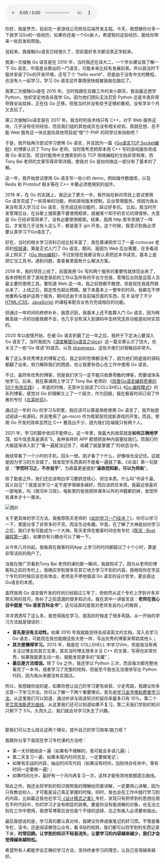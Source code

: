 <audio title="用户故事｜罗杰：我的Go语言学习之路" src="https://static001.geekbang.org/resource/audio/51/9c/51e418fecdf14375ee053674byybf89c.mp3" controls="controls"></audio> 
<p>你好，我是罗杰，目前在一家游戏公司担任后端开发主程。今天，我想跟你分享一下我学习Go的一些经历，如果你还是一个Go新人，希望我的这些经历，能给你带来一些启发和帮助。</p><p>说起来，我接触Go语言已经很久了，但前面好多次都没真正学起来。</p><p>我第一次接触 Go 语言是在 2010 年，当时我还在读大二，一个学长建议我了解一下 Go 语言，毕竟是谷歌出的一门语言，可能未来比较有发展前景。所以我当时下载并安装了Go的开发环境，还写了个 “hello world”，但是由于没有中文的教程，也没有人一起学习，学习 Go 语言这件事情很快就被我抛在脑后了。</p><p>我第二次接触Go是在 2015 年。当时我跟在豆瓣工作的发小聊天，我说最近想学 Python，他却坚定地告诉我学 Go。因为他们团队无法忍受 Python 总是半夜异常导致全站挂掉，正在往 Go 迁移。但我当时并没有给予足够的重视，没有学半个月又去玩了。</p><p>第三次接触Go语言是在 2017 年。我当时的技术栈只有 C++，对于 Web 服务这块，几乎没有任何经验，而且我们组的其他成员也没有相关经验。我就在想，总不能 Web 服务这一块总是向其他项目组“借”个 PHP 的同学过来协助吧？</p><p>于是，我开始再次尝试学习使用 Go 语言，并且因为一篇《<a href="https://tonybai.com/2015/11/17/tcp-programming-in-golang/">Go语言TCP Socket编程</a>》的博客认识了 Tony Bai 老师。当时我考虑把原本用 C++ 写的游戏服务改成用 Go 来实现，但当时能用中文搜索到的与 TCP 网络编程的文档非常有限，而Tony Bai 老师的文章写得非常详细，使我对 Go 是如何做这一部分有了基本的了解。</p><!-- [[[read_end]]] --><p>这一年，我开始尝试使用 Go 语言写一些小的 demo，例如操作数据库，以及Redis 和 Protobuf 相关等在 C++ 中要必须使用到的组件。</p><p>2018 年，在 Go 的实践上，我迈出了更大一步。我开始在新的项目上尝试使用 Go 语言完成了一些简单的功能，例如游戏版本控制，后台管理服务。但因为我从来没有深入学习过 Go 语言，在完成这些功能时，踩过好多坑。 比如，我当时开发管理后台，在谷歌上搜索要不要使用框架，就被某个知乎的言论坑得很惨。大意是 Go 已经非常简单了，没有必要使用框架。结果，我用 http 库辛苦搞了一阵后，才发现几乎没有人这么干，都是基于 gin 开发。这个时候，我意识到我必须要认真学习下Go语言了。</p><p>好在，当时的相关学习资料已经比较丰富了，我在慕课网学习了一遍 ccmouse 老师的<a href="https://coding.imooc.com/class/180.html#Anchor">视频课</a>，算是正式入门了 Go 语言。期间，我因为 Web 后台需要，在多看阅读上购买了《<a href="https://www.duokan.com/pc/detail/18375d92b9b74ee48a840ba3665024df">Go Web编程</a>》，不过到现在我都没有认真把这本书读完，基本上是把它当工具书，遇到问题，查查看里面有什么解决方案。</p><p>2019 年，我的项目上线了，前面我用 Go 写的两个服务的重要性就体现出来了，版本控制负责了游戏登录前的工作以及所有的平台方充值，管理后台则是运营人员最主要的使用工具。要知道 Web 这一块，我之前想都不敢想，但是现在我竟然做出来了，上线之后，稳定性也超出预期。接下来基本上一整年的时间，我都在不停地重构与维护这两个服务，期间还由于涉及前端页面的东西，在 B 站学了不少<a href="https://www.bilibili.com/video/BV1BE411y7yr?spm_id_from=333.999.0.0"> HTML/CSS</a>，<a href="https://www.bilibili.com/video/BV1TE411B7KU?from=search&amp;seid=4991647789799854809&amp;spm_id_from=333.337.0.0">JavaScript</a> 的课程来配合业务方完成相应的功能。</p><p>但通过一年时间的修修补补，我意识到，我基本上还不能算入门 Go 语言，因为稍微高级一点的功能我都不会，也几乎没有深入到源码中去研究这些功能是如何实现的。</p><p>2020 年以疫情开始，在被 Go 语言折磨了近一年之后，我终于下定决心要深入 Go 语言了。当时我因为《<a href="https://qcrao.com/2019/04/02/dive-into-go-slice/">深度解密Go语言之slice</a>》这一篇文章认识了饶大，也关注了一些“Go 夜读”的成员，以及 <a href="https://draveness.me/golang/">draveness</a>，这些大佬们对我触动非常大。</p><p>看了这么多优秀博主的博客之后，我之前的恐惧都没有了，因为他们把底层的源码都翻了出来，努力解除我们的困惑，也让我更有信心在工作中使用 Go 语言。</p><p>不过，虽然有优秀的博客，但是我们学习一定不能只依靠零散的博客，而要成体系地学习。后来，我在慕课网上学习了 Tony Bai 老师的 《<a href="https://www.imooc.com/read/87">改善Go语言编程质量的50个有效实践</a>》 。年底的时候，无意中又阅读了COLLSHELL 《<a href="https://coolshell.cn/articles/21128.html">Go 编程模式</a>》的系列博客，感觉对 Go 的理解又上了一个层次，作为回报，我在极客时间订阅了作者的专栏《<a href="https://time.geekbang.org/column/intro/100002201?tab=catalog">左耳听风</a>》。</p><p>通过近一年的 Go 的学习与积累，我应该可以算是熟练使用 Go 语言了，我开始尝试阅读一些源码，并且使用了 go-micro 作为框架层完成新游戏的开发。而且，使用 Go 开发的效率显然比 C++ 要高出不少，因为我们后端就只有两个人。</p><p>2021 年，学习的脚步依旧不能停止。这一年里，我最大的收获就是<strong>如何正确地学习</strong>。如今信息真是满天飞，各种各样的 APP 都想把各种内容塞给我们。而我们的大脑逐渐进入到了“看一遍就当记住了，收藏了就是掌握了”的状态当中。</p><p>我经常看了一个小时的手机，回头一想，刚才看了个什么，好像啥也没记住。这就是因为学习的方法错了，我发现学东西真的不能看一遍就了事。《论语》第一句就是：“<strong>学而时习之，不亦说乎</strong>”，为政篇更是提到“<strong>温故而知新，可以为师矣</strong>”。</p><p>除了勤奋之外，我们还应该明白学习要抓住核心、抓住本质。什么叫“书读千遍，其义自见”？就是说学习一定不是学得越多越好，而应该抓住本质。我最近很喜欢一部电影，叫《银河补习班》，电影里的爸爸把除课本以外的书籍都扔掉，发现所有课本才十一厘米。</p><p><img src="https://static001.geekbang.org/resource/image/ca/5e/ca3dc0c0c8e9d80838d177eca11aeb5e.jpg?wh=658x493" alt="图片"></p><p>关于更具体的学习方法，我推荐陈天老师的《<a href="https://www.bilibili.com/video/BV1n54y1z7KM?from=search&amp;seid=773335947933248559&amp;spm_id_from=333.337.0.0">如何学习一门技术？</a>》，你可以学习一下，里面分享了非常多的干货，而且生动有趣。毕竟，在了解了大神是如何学习之后，我们才有可能成为一个大神。陈天老师在极客时间也有专栏《<a href="https://time.geekbang.org/column/intro/100085301?tab=catalog">陈天 · Rust 编程第一课</a>》，如果你有兴趣也可以了解一下。</p><p>从今年八月份起，我每周在极客时间App 上学习的时间都超过了十个小时，算是非常活跃的用户了。</p><p>当我在推广页看到Tony Bai 老师的课的那一瞬间，我就购买了。因为从老师的博客和之前的专栏上，我确实学到很多在其它地方学习不到的内容。我相信你在学这个专栏的时候应该也有体会，老师会不停地强调 Go 语言的设计哲学，更会直达Go语言的本质。</p><p>虽然我用 Go 语言做开发的时间已经超过三年了，但依然从这个专栏上学到许多非常实用的技巧，弥补了之前遗漏的很多知识点。我在其中一讲留言说：<strong>老师在我心目中就是 “Go 语言百科全书”</strong>，这句话真的是我对老师发自内心的敬佩 。</p><p>洋洋洒洒写了这么多，我觉得我在学习、提高的时候走了很多弯路，从一开始的学习方法就是错误的：</p><ul>
<li><strong>首先是没有主动性。</strong>如果 2010 年我就能坚持去阅读英文的文档，深入去学习 Go 语言，可能现在我也能跟这些大佬一样，写出优秀的博客来帮助其他人；</li>
<li><strong>其次是懒得学习。</strong>2013 年，我是在 COLLSHELL 中学习Vim，但是我没有再关注过博主的其它文章，其实当时博主很多关注 C++ 的文章，写得也非常优秀。如果我能更主动一些，就能发现更多的“宝藏”；</li>
<li><strong>最后是方法错误。</strong>除了 Go 之外，我还学过 Python 三次，而且每次都完整地看完了一本书，或者学习了完整的视频，但是至今我也无法很快写出 Python 代码，因为我从来都没有实践过。</li>
</ul><p>所以，我想跟你说的是，如果你想让自己的学习更有收获、少走弯路，我建议你多注意一下学习方法。你可以了解一下两个重要理论。首先是<a href="https://en.wikipedia.org/wiki/Learning_pyramid">学习金字塔和</a><a href="https://www.bilibili.com/video/BV1UE411y7mw?from=search&amp;seid=4884264404421278473&amp;spm_id_from=333.337.0.0">费曼学习法</a>，从这里我们可以知道，通过听讲与阅读知识的留存率最多只有 10%。第二个是<a href="https://zh.wikipedia.org/wiki/%E9%81%97%E5%BF%98%E6%9B%B2%E7%BA%BF">艾宾浩斯遗忘曲线</a>，从这里我们还可以知道如果不复习，第二天我们学到的知识只剩下了 5%。久而久之，我们就会对学习失去了兴趣。</p><p><img src="https://static001.geekbang.org/resource/image/55/9f/555114ab8c1f818b7a016a6c3375269f.jpg?wh=550x356" alt="" title="学习金字塔"></p><p><img src="https://static001.geekbang.org/resource/image/5e/38/5ed3eb28e9230ca78656de2f2c3beb38.jpg?wh=1920x1643" alt="" title="艾宾浩斯遗忘曲线"></p><p>那我们可以怎么结合这两个理论，提升自己的学习效率/能力呢？</p><p>我跟你分享下我现在学习专栏课的方法吧：</p><ul>
<li>第一天仔细阅读一遍（如果有不理解的，我可能会多读几遍）；</li>
<li>第二天复习一遍，如果本周内时间充足，一定要做笔记；</li>
<li>如果有实战的内容，抽出时间写代码（如果没有时间，加到待办任务中，等有时间一定要做一遍）；</li>
<li>如果时间允许，最好有一个月内再复习一次，这样才能有效地抵御遗忘曲线。</li>
</ul><p>除此之外，我还会将学到的知识按照我的理解给同事讲解，一定要用心讲解，因为只有教会别人，才可能是自己真正掌握的时候。同时，我也会在工作中践行学习到的内容，比如最近我也在学习<a href="https://time.geekbang.org/column/intro/100039001?tab=catalog">《设计模式之美》</a>专栏，发现只有把学到的思想应用在平时代码中，你的学习才会有明显的效果。要是你没有能讲解的对象，也无法立刻在工作中使用，我想写博客应该也是个不错的选择，总之有输入必须要有输出。</p><p>最后我想说的是，学习真的要认真对待，我建议你养成做笔记的好习惯。不管是看专栏、读书，还是阅读微信公众号，看 B站的视频，我们都可以将学到的东西记录下来，<strong>时常回顾。<strong>让学到的知识不轻易流失，让要学习的内容越来越少，我们才会觉得越来越轻松</strong>。</strong></p><p>希望所有人都能学会正确的学习方法，坚持终身学习的理念，让自己变得越来越好。</p>